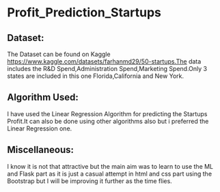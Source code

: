 # Profit_Prediction_Startups


## Dataset:
The Dataset can be found on Kaggle https://www.kaggle.com/datasets/farhanmd29/50-startups.The data includes the R&D Spend,Administration Spend,Marketing Spend.Only 3 states are included in this one Florida,California and New York.

## Algorithm Used:
I have used the Linear Regression Algorithm for predicting the Startups Profit.It can also be done using other algorithms also but i preferred the 
Linear Regression one.


## Miscellaneous:
I know it is not that attractive but the main aim was to learn to use the ML and Flask part as it is just a casual attempt in html and css part using the Bootstrap but I will be improving it further as the time flies.
